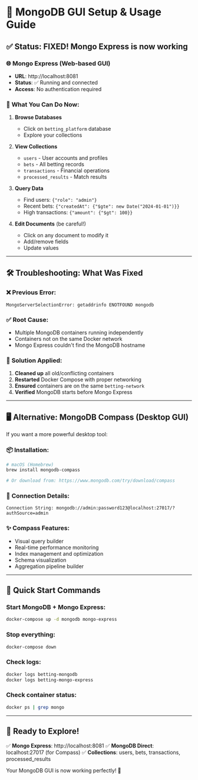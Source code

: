 # 🧭 MongoDB GUI Setup & Usage Guide

## ✅ **Status: FIXED! Mongo Express is now working**

### 🌐 **Mongo Express (Web-based GUI)**
- **URL**: http://localhost:8081
- **Status**: ✅ Running and connected
- **Access**: No authentication required

### 🎯 **What You Can Do Now:**

1. **Browse Databases**
   - Click on `betting_platform` database
   - Explore your collections

2. **View Collections**
   - `users` - User accounts and profiles
   - `bets` - All betting records
   - `transactions` - Financial operations
   - `processed_results` - Match results

3. **Query Data**
   - Find users: `{"role": "admin"}`
   - Recent bets: `{"createdAt": {"$gte": new Date("2024-01-01")}}`
   - High transactions: `{"amount": {"$gt": 100}}`

4. **Edit Documents** (be careful!)
   - Click on any document to modify it
   - Add/remove fields
   - Update values

---

## 🛠️ **Troubleshooting: What Was Fixed**

### ❌ **Previous Error:**
```
MongoServerSelectionError: getaddrinfo ENOTFOUND mongodb
```

### ✅ **Root Cause:**
- Multiple MongoDB containers running independently
- Containers not on the same Docker network
- Mongo Express couldn't find the MongoDB hostname

### 🔧 **Solution Applied:**
1. **Cleaned up** all old/conflicting containers
2. **Restarted** Docker Compose with proper networking
3. **Ensured** containers are on the same `betting-network`
4. **Verified** MongoDB starts before Mongo Express

---

## 🖥️ **Alternative: MongoDB Compass (Desktop GUI)**

If you want a more powerful desktop tool:

### 📦 **Installation:**
```bash
# macOS (Homebrew)
brew install mongodb-compass

# Or download from: https://www.mongodb.com/try/download/compass
```

### 🔗 **Connection Details:**
```
Connection String: mongodb://admin:password123@localhost:27017/?authSource=admin
```

### ✨ **Compass Features:**
- Visual query builder
- Real-time performance monitoring
- Index management and optimization
- Schema visualization
- Aggregation pipeline builder

---

## 🎯 **Quick Start Commands**

### Start MongoDB + Mongo Express:
```bash
docker-compose up -d mongodb mongo-express
```

### Stop everything:
```bash
docker-compose down
```

### Check logs:
```bash
docker logs betting-mongodb
docker logs betting-mongo-express
```

### Check container status:
```bash
docker ps | grep mongo
```

---

## 🎉 **Ready to Explore!**

✅ **Mongo Express**: http://localhost:8081
✅ **MongoDB Direct**: localhost:27017 (for Compass)
✅ **Collections**: users, bets, transactions, processed_results

Your MongoDB GUI is now working perfectly! 🚀
